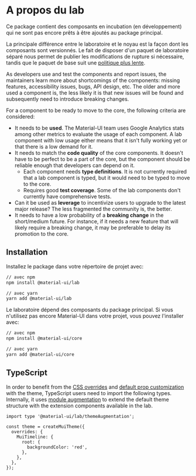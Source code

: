 # A propos du lab

<p class="description">Ce package contient des composants en incubation (en développement) qui ne sont pas encore prêts à être ajoutés au package principal.</p>

La principale différence entre le laboratoire et le noyau est la façon dont les composants sont versionnés. Le fait de disposer d'un paquet de laboratoire séparé nous permet de publier les modifications de rupture si nécessaire, tandis que le paquet de base suit une [politique plus lente](https://material-ui.com/versions/#release-frequency).

As developers use and test the components and report issues, the maintainers learn more about shortcomings of the components: missing features, accessibility issues, bugs, API design, etc. The older and more used a component is, the less likely it is that new issues will be found and subsequently need to introduce breaking changes.

For a component to be ready to move to the core, the following criteria are considered:

* It needs to be **used**. The Material-UI team uses Google Analytics stats among other metrics to evaluate the usage of each component. A lab component with low usage either means that it isn't fully working yet or that there is a low demand for it.
* It needs to match the **code quality** of the core components. It doesn't have to be perfect to be a part of the core, but the component should be reliable enough that developers can depend on it. 
    * Each component needs **type definitions**. It is not currently required that a lab component is typed, but it would need to be typed to move to the core.
    * Requires good **test coverage**. Some of the lab components don't currently have comprehensive tests.
* Can it be used as **leverage** to incentivize users to upgrade to the latest major release? The less fragmented the community is, the better.
* It needs to have a low probability of a **breaking change** in the short/medium future. For instance, if it needs a new feature that will likely require a breaking change, it may be preferable to delay its promotion to the core.

## Installation

Installez le package dans votre répertoire de projet avec:

```sh
// avec npm
npm install @material-ui/lab

// avec yarn
yarn add @material-ui/lab
```

Le laboratoire dépend des composants du package principal. Si vous n'utilisez pas encore Material-UI dans votre projet, vous pouvez l'installer avec:

```sh
// avec npm
npm install @material-ui/core

// avec yarn
yarn add @material-ui/core
```

## TypeScript

In order to benefit from the [CSS overrides](/customization/globals/#css) and [default prop customization](/customization/globals/#default-props) with the theme, TypeScript users need to import the following types. Internally, it uses [module augmentation](/guides/typescript/#customization-of-theme) to extend the default theme structure with the extension components available in the lab.

```tsx
import type '@material-ui/lab/themeAugmentation';

const theme = createMuiTheme({
  overrides: {
    MuiTimeline: {
      root: {
        backgroundColor: 'red',
      },
    },
  },
});
```